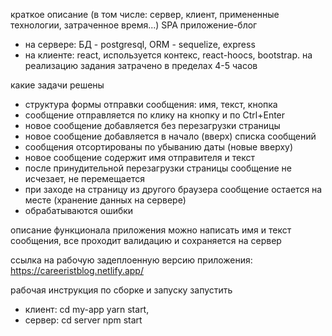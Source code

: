 краткое описание (в том числе: сервер, клиент, примененные технологии, затраченное время...)
SPA приложение-блог
- на сервере:
БД - postgresql, ORM - sequelize,
express
- на клиенте:
react, используется контекс, react-hoocs, bootstrap.
на реализацию задания затрачено в пределах 4-5 часов

какие задачи решены

- структура формы отправки сообщения: имя, текст, кнопка
- сообщение отправляется по клику на кнопку и по Ctrl+Enter
- новое сообщение добавляется без перезагрузки страницы
- новое сообщение добавляется в начало (вверх) списка сообщений
- сообщения отсортированы по убыванию даты (новые вверху)
- новое сообщение содержит имя отправителя и текст
- после принудительной перезагрузки страницы сообщение не исчезает, не перемещается
- при заходе на страницу из другого браузера сообщение остается на месте (хранение данных на сервере)
- обрабатываются ошибки

описание функционала приложения
можно написать имя и текст сообщения, все проходит валидацию и сохраняется на сервер

ссылка на рабочую задеплоенную версию приложения: https://careeristblog.netlify.app/

рабочая инструкция по сборке и запуску
запустить 
- клиент: cd my-app yarn start, 
- сервер: cd server npm start


